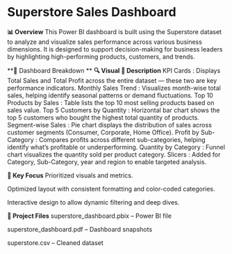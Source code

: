 # Superstore Sales Dashboard

**📊 Overview**
This Power BI dashboard is built using the Superstore dataset to analyze and visualize sales performance across various business dimensions. It is designed to support decision-making for business leaders by highlighting high-performing products, customers, and trends.

**🧠 Dashboard Breakdown **
**🔍 Visual	📌 Description**
KPI Cards	: Displays Total Sales and Total Profit across the entire dataset — these two are key performance indicators.
Monthly Sales Trend :	Visualizes month-wise total sales, helping identify seasonal patterns or demand fluctuations.
Top 10 Products by Sales	: Table lists the top 10 most selling products based on sales value.
Top 5 Customers by Quantity : Horizontal bar chart shows the top 5 customers who bought the highest total quantity of products.
Segment-wise Sales	: Pie chart displays the distribution of sales across customer segments (Consumer, Corporate, Home Office).
Profit by Sub-Category	: Compares profits across different sub-categories, helping identify what’s profitable or underperforming.
Quantity by Category :	Funnel chart visualizes the quantity sold per product category.
Slicers :	Added for Category, Sub-Category, year and region to enable targeted analysis.

**🎯 Key Focus**
Prioritized visuals and metrics.

Optimized layout with consistent formatting and color-coded categories.

Interactive design to allow dynamic filtering and deep dives.

**📁 Project Files**
superstore_dashboard.pbix – Power BI file

superstore_dashboard.pdf – Dashboard snapshots

superstore.csv – Cleaned dataset
